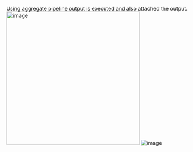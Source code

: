 Using aggregate pipeline output is executed and also attached the output.
<img width="359" alt="image" src="https://github.com/yamuna-FSD-Developer/MongoDB-Day4/assets/150881590/1d4b517e-4524-4159-81a9-3f97e0fd73aa">
![image](https://github.com/yamuna-FSD-Developer/MongoDB-Day4/assets/150881590/303c80f6-0bcc-42d0-8a58-befd9eef7841)

